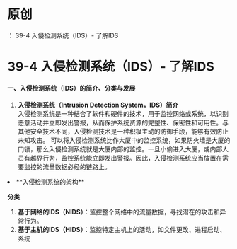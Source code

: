 # 原创
：  39-4 入侵检测系统（IDS）- 了解IDS

# 39-4 入侵检测系统（IDS）- 了解IDS

#### **一、入侵检测系统（IDS）的简介、分类与发展**

1.  **入侵检测系统（Intrusion Detection System，IDS）简介**<br/> 入侵检测系统是一种结合了软件和硬件的技术，用于监控网络或系统，以识别恶意活动并立即发出警报，从而保护系统资源的完整性、保密性和可用性。与其他安全技术不同，入侵检测技术是一种积极主动的防御手段，能够有效防止未知攻击。 可以将入侵检测系统比作大厦中的监控系统，如果防火墙是大厦的门锁，那么入侵检测系统就是大厦内部的监控。一旦小偷进入大厦，或内部人员有越界行为，监控系统能立即发出警报。因此，入侵检测系统应当放置在需要监控的流量数据必经的链路上。 
<li> **入侵检测系统的架构**
</li>

**分类**

1. **基于网络的IDS（NIDS）**：监控整个网络中的流量数据，寻找潜在的攻击和异常行为。
1. **基于主机的IDS（HIDS）**：监控特定主机上的活动，如文件更改、进程启动、系统
